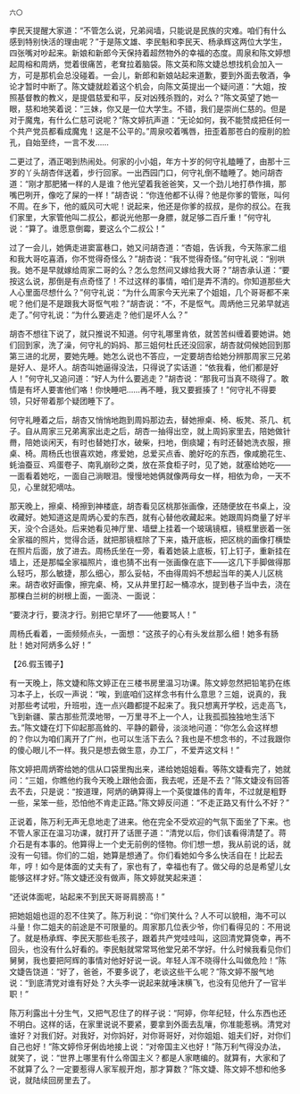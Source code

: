     六〇 

   李民天提醒大家道：“不管怎么说，兄弟阋墙，只能说是民族的灾难。咱们有什么感到特别快活的理由呢？”于是陈文雄、李民魁和李民天、杨承辉这两位大学生，四张嘴对吵起来。新娘和新郎今天保持着超然物外的幸福的态度。周泉和陈文婷想起周榕和周炳，觉着很痛苦，老耷拉着脑袋。陈文英和陈文婕总想找机会加入一方，可是那机会总没碰着。一会儿，新郎和新娘站起来道歉，要到外面去敬酒，争论才暂时中断了。陈文婕就趁着这个机会，向陈文英提出一个疑问道：“大姐，按照基督教的教义，是提倡慈爱和平，反对凶残杀戮的，对么？”陈文英望了她一眼，慈和地笑着说：“三妹，你又是一位大学生。不错，我们是崇尚仁慈的。但是对于魔鬼，有什么仁慈可说呢？”陈文婷抗声道：“无论如何，我不能赞成把任何一个共产党员都看成魔鬼！这是不公平的。”周泉咬着嘴唇，扭歪着那苍白的瘦削的脸孔，自始至终，一言不发……

   二更过了，酒正喝到热闹处。何家的小小姐，年方十岁的何守礼瞌睡了，由那十三岁的丫头胡杏伴送着，步行回家。一出西园门口，何守礼倒不瞌睡了。她问胡杏道：“刚才那肥猪一样的人是谁？他光望着我爸爸笑，又一个劲儿地打恭作揖，那嘴巴咧开，像吃了屎的一样！”胡杏说：“你连他都不认得？他是你爹的管账，叫何不周。在乡下，他的威风可大呢！说起来，他还是你爹的叔叔，是你的叔公。在我们家里，大家管他叫二叔公，都说光他那一身膘，就足够二百斤重！”何守礼说：“算了。谁愿意倒霉，要这么个二叔公！”

   过了一会儿，她俩走进窦富巷口，她又问胡杏道：“杏姐，告诉我，今天陈家二组和我大哥吃喜酒，你不觉得奇怪么？”胡杏说：“我不觉得奇怪。”何守礼说：“别哄我。她不是早就嫁给周家二哥的么？怎么忽然间又嫁给我大哥？”胡杏承认道：“要按这么说，那倒是有点奇怪了！不过这样的事情，咱们是弄不清的。你知道那些大人心里面尽想什么？”何守礼说：“为什么周家今天光来了个姐姐，几个哥哥都不来呢？他们是不是跟我大哥怄气啦？”胡杏说：“不，不是怄气。周炳他三兄弟早就逃走了。”何守礼说：“为什么要逃走？他们是坏人么？”

   胡杏不想往下说了，就只推说不知道。何守礼哪里肯依，就苦苦纠缠着要她讲。她们回到家，洗了澡，何守礼的妈妈、那三姐何杜氏还没回家，胡杏就伺候她回到那第三进的北房，要她先睡。她怎么说也不答应，一定要胡杏给她分辨那周家三兄弟是好人、是坏人。胡杏叫她逼得没法，只得说了实话道：“依我看，他们都是好人！”何守礼又追问道：“好人为什么要逃走？”胡杏说：“那我可当真不晓得了。敢情是有坏人要害他们咯！你快睡吧……再不睡，我又要捱揍了！”何守礼不得要领，只好带着那个疑团睡下了。

   何守礼睡着之后，胡杏又悄悄地跑到周妈那边去，替她擦桌、椅、板凳、茶几、杌子。自从周家三兄弟离家出走之后，胡杏一抽得出空，就上周妈家里去，陪她做针黹，陪她谈闲天，有时也替她打水，破柴，扫地，倒痰罐；有时还替她洗衣服，擦桌、椅。周杨氏也很喜欢她，疼爱她，总爱买点香、脆好吃的东西，像咸脆花生、蚝油蚕豆、鸡蛋卷子、南乳崩砂之类，放在茶食柜子时，见了她，就塞给她吃——一面看着她吃，一面自己淌眼泪。慢慢地她俩就像两母女一样，相依为命，一天不见，心里就犯嘀咕。

   那天晚上，擦桌、椅擦到神楼底，胡杏看见区桃那张画像，还随便放在书桌上，没收藏好。她知道这是周炳心爱的东西，就有心替他收藏起来。她跟周妈商量了好半天，没个合适处。后来她看见神厅里、墙壁上挂着一个玻璃镜框，镜框里嵌着一张全家福的照片，觉得合适，就把那镜框除了下来，撬开底板，把区桃的画像打横垫在照片后面，放了进去。周杨氏坐在一旁，看着她装上底板，钉上钉子，重新挂在墙上，还是那幅全家福照片，谁也猜不出有一张画像在底下——这几下手脚做得那么轻巧，那么敏捷，那么细心，那么妥帖，不由得周妈不想起当年的美人儿区桃来。胡杏收好画像，擦完桌、椅，又从井里打起一桶凉水，提到巷子当中去，浇在那棵白兰树的树根上面，一面浇、一面说：

   “要浇才行，要浇才行。别把它旱坏了——他要骂人！”

   周杨氏看着，一面频频点头，一面想：“这孩子的心有头发丝那么细！她多有肠肚！她对阿炳多么好！”

   【26.假玉镯子】

   有一天晚上，陈文婕和陈文婷正在三楼书房里温习功课。陈文婷忽然把铅笔扔在练习本子上，长叹一声说：“唉，到底咱们这样念书有什么意思？三姐，说真的，我对那些考试啦，升班啦，连一点兴趣都提不起来了。我只想离开学校，远走高飞，飞到新疆、蒙古那些荒漠地带，一万里寻不上一个人，让我孤孤独独地生活下去。”陈文婕在灯下仰起那高耸的、平静的颧骨，淡淡地问道：“你怎么会这样想的？你以为咱们离开了广州，也可以生活下去么？我也是不想念书的，不过我跟你的傻心眼儿不一样。我只是想去做生意，办工厂，不爱弄这文科！”

   陈文婷把周炳寄给她的信从口袋里掏出来，递给她姐姐看。等陈文婕看完了，她就问：“三姐，你瞧他约我今天晚上跟他会面，我去呢，还是不去？”陈文婕没有回答去不去，只是说：“按道理，阿炳的确算得上一个英俊雄伟的青年，不过就是粗野一些，呆笨一些，恐怕他不肯走正路。”陈文婷反问道：“不走正路又有什么不好？”

   正说着，陈万利无声无息地走了进来。他在完全不受欢迎的气氛下面坐了下来。也不管人家正在温习功课，就打开了话匣子道：“清党以后，你们该看得清楚了。蒋介石是有本事的。他算得上一个史无前例的怪物。你们想一想，我从前说的话，就没有一句错。你们的二姐，她算是想通了。你们看她如今多么快活自在！比起去年，哼！如今是体面的丈夫有了，家也有了，幸福也有了。做父母的总是希望儿女能够这样才好。”陈文婕还没有做声，陈文婷就笑起来道：

   “还说体面呢，站起来不到民天哥哥肩膀高！”

   把她姐姐也逗的忍不住笑了。陈万利说：“你们笑什么？人不可以貌相，海不可以斗量！你二姐夫的前途是不可限量的。周家那几位表少爷，你们看得见的：不用说了。就是杨承辉、李民天那些毛孩子，跟着共产党哇哇叫，这回清党算侥幸，再不回头，也没有什么好看的。李民魁就常常骂他堂兄弟不学好。什么时候我看见你们舅舅，我也要把阿辉的事情对他好好说一说。年轻人浑不晓得什么叫做危险！”陈文婕告饶道：“好了，爸爸，不要多说了，老谈这些干么呢？”陈文婷不服气地说：“到底清党对谁有好处？大头李一说起来就唾沫横飞，也没有见他升了一官半职！”

   陈万利露出十分生气，又把气忍住了的样子说：“阿婷，你年纪轻，什么东西也还不明白。这样的话，在家里说说不要紧，要拿到外面去乱嚷，你准能惹祸。清党对谁好？对我们好。对我好，对你妈好，对你哥哥好，对你姐姐、姐夫们好，对你们自己也好！”陈文婷伶牙俐齿地接上说：“对帝国主义也好！”陈万利气得没办法，就笑了，说：“世界上哪里有什么帝国主义？都是人家瞎编的。就算有，大家和了不就算了么？一定要惹得人家军舰开炮，那才算数？”陈文婕、陈文婷不想和他多说，就陆续回房里去了。

